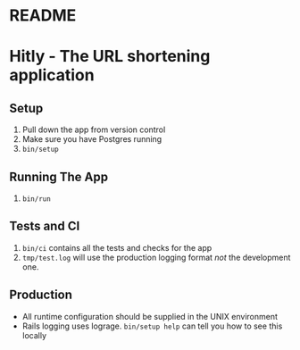 # README

# Hitly - The URL shortening application

## Setup

1. Pull down the app from version control
2. Make sure you have Postgres running
3. `bin/setup`

## Running The App

1. `bin/run`

## Tests and CI

1. `bin/ci` contains all the tests and checks for the app
2. `tmp/test.log` will use the production logging format
    *not* the development one.

## Production

* All runtime configuration should be supplied
  in the UNIX environment
* Rails logging uses lograge. `bin/setup help`
  can tell you how to see this locally
